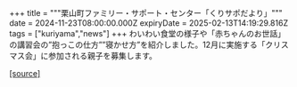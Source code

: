 +++
title = """栗山町ファミリー・サポート・センター「くりサポだより」"""
date = 2024-11-23T08:00:00.000Z
expiryDate = 2025-02-13T14:19:29.816Z
tags = ["kuriyama","news"]
+++
わいわい食堂の様子や「赤ちゃんのお世話」の講習会の”抱っこの仕方””寝かせ方”を紹介しました。12月に実施する「クリスマス会」に参加される親子を募集します。

[[source]](https://www.town.kuriyama.hokkaido.jp/soshiki/39/17422.html)
